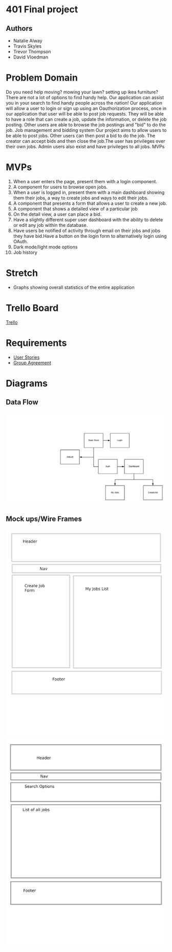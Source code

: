 # 401 Final project
## Authors
- Natalie Alway
- Travis Skyles
- Trevor Thompson
- David Vloedman
# Problem Domain
Do you need help moving? mowing your lawn? setting up ikea furniture? There are not a lot of options to find handy help. Our application can assist you in your search to find handy people across the nation! Our application will allow a user to login or sign up using an Oauthorization process, once in our application that user will be able to post job requests. They will be able to have a role that can create a job, update the information, or delete the job posting. Other users are able to browse the job postings and "bid" to do the job.
Job management and bidding system
Our project aims to allow users to be able to post jobs. Other users can then post a bid to do the job. The creator can accept bids and then close the job.The user has privileges over their own jobs. Admin users also exist and have privileges to all jobs.
MVPs


# MVPs
1. When a user enters the page, present them with a login component.
2. A component for users to browse open jobs.
3. When a user is logged in, present them with a main dashboard showing them their jobs, a way to create jobs and ways to edit their jobs.
4. A component that presents a form that allows a user to create a new job.
5. A component that shows a detailed view of a particular job
6. On the detail view, a user can place a bid.
7. Have a slightly different super user dashboard with the ability to delete or edit any job within the database.
8. Have users be notified of activity through email on their jobs and jobs they have bid.Have a button on the login form to alternatively login using OAuth.
9. Dark mode/light mode options
10. Job history

# Stretch
* Graphs showing overall statistics of the entire application

 
 
# Trello Board
[Trello](https://trello.com/b/7CutaFuI/canu)

# Requirements
* [User Stories](./user-stories.md)
* [Group Agreement](./group-agreement.md)
# Diagrams

## Data Flow
![](./can-u-front.png)
## Mock ups/Wire Frames
![](./mock-ups/dashboard.png)
![](./mock-ups/mainlist.png)
